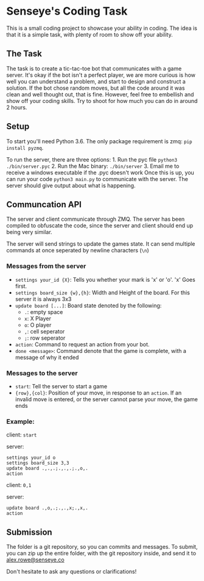 # Senseye's Coding Task

This is a small coding project to showcase your ability in coding. The idea
is that it is a simple task, with plenty of room to show off your ability.

## The Task
The task is to create a tic-tac-toe bot that communicates with a game server.
It's okay if the bot isn't a perfect player, we are more curious is how well
you can understand a problem, and start to design and construct a solution. If
the bot chose random moves, but all the code around it was clean and well thought out,
that is fine. However, feel free to embellish and show off your coding skills.
Try to shoot for how much you can do in around 2 hours.

## Setup
To start you'll need Python 3.6.
The only package requirement is zmq: `pip install pyzmq`.

To run the server, there are three options:
    1. Run the pyc file `python3 ./bin/server.pyc`
    2. Run the Mac binary: `./bin/server`
    3. Email me to receive a windows executable if the .pyc doesn't work
Once this is up, you can run your code `python3 main.py` to communicate with the server.
The server should give output about what is happening.

## Communcation API
The server and client communicate through ZMQ. The server has been compiled
to obfuscate the code, since the server and client should end up being very similar.

The server will send strings to update the games state. It can send multiple commands at
once seperated by newline characters (`\n`)

### Messages from the server
- `settings your_id {X}`: Tells you whether your mark is 'x' or 'o'. 'x' Goes first.
- `settings board_size {w},{h}`: Width and Height of the board. For this server it is always 3x3
- `update board [...]`: Board state denoted by the following:
    - `.`: empty space
    - `x`: X Player
    - `o`: O player
    - `,`: cell seperator
    - `;`: row seperator
- `action`: Command to request an action from your bot.
- `done <message>`: Command denote that the game is complete, with a message of why it ended

### Messages to the server
- `start`: Tell the server to start a game
- `{row},{col}`: Position of your move, in response to an `action`. If an invalid move is entered,
or the server cannot parse your move, the game ends

### Example:
client: `start`

server:
```
settings your_id o
settings board_size 3,3
update board .,.,.;.,.,.;.,o,.
action
```

client: `0,1`

server:
```
update board .,o,.;.,.,x;.,x,.
action
```

## Submission
The folder is a git repository, so you can commits and messages.
To submit, you can zip up the entire folder, with the git repository inside,
and send it to [alex.rowe@senseye.co](alex.rowe@senseye.co)

Don't hesitate to ask any questions or clarifications!
